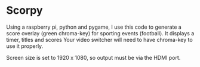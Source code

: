 # Scorpy
Using a raspberry pi, python and pygame, I use this code to generate a score overlay (green chroma-key) for sporting events (football). It displays a timer, titles and scores
Your video switcher will need to have chroma-key  to use it properly.

Screen size is set to 1920 x 1080, so output must be via the HDMI port.